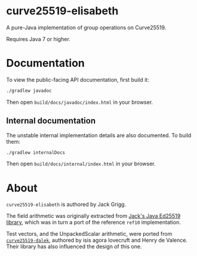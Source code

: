 # curve25519-elisabeth
A pure-Java implementation of group operations on Curve25519.

Requires Java 7 or higher.

# Documentation

To view the public-facing API documentation, first build it:

```sh
./gradlew javadoc
```

Then open `build/docs/javadoc/index.html` in your browser.

## Internal documentation

The unstable internal implementation details are also documented. To build them:

```sh
./gradlew internalDocs
```

Then open `build/docs/internal/index.html` in your browser.

# About

`curve25519-elisabeth` is authored by Jack Grigg.

The field arithmetic was originally extracted from [Jack's Java Ed25519 library](https://github.com/str4d/ed25519-java),
which was in turn a port of the reference `ref10` implementation.

Test vectors, and the UnpackedScalar arithmetic, were ported from
[`curve25519-dalek`](https://github.com/dalek-cryptography/curve25519-dalek),
authored by isis agora lovecruft and Henry de Valence. Their library has also influenced the design
of this one.
